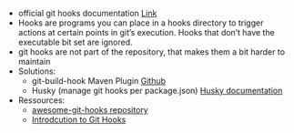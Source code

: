 - official git hooks documentation [Link](https://git-scm.com/docs/githooks)
- Hooks are programs you can place in a hooks directory to trigger actions at certain points in git’s execution. Hooks that don’t have the executable bit set are ignored.
- git hooks are not part of the repository, that makes them a bit harder to maintain
- Solutions:
	- git-build-hook Maven Plugin [Github](https://github.com/rudikershaw/git-build-hook)
	- Husky (manage git hooks per package.json) [Husky documentation](https://typicode.github.io/husky/)
- Ressources:
	- [awesome-git-hooks repository](https://github.com/aitemr/awesome-git-hooks)
	- [Introdcution to Git Hooks](https://www.youtube.com/watch?v=8-JL6NOTZOw)